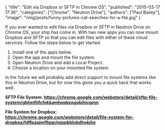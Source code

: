 {
  "title": "Edit via Dropbox or SFTP in Chrome OS",
  "published": "2015-03-17 17:36",
  "categories": ["Chrome", "Neutron Drive"],
  "authors": ["Paul Bailey"],
  "image": "/img/posts/funny-pictures-cat-searches-for-a-file.jpg"
}

If you ever wanted to edit files via Dropbox or SFTP in Neutron Drive on Chrome OS, your ship has come in. With two new apps you can now mount Dropbox and SFTP so that you can edit files with either of these cloud services. Follow the steps below to get started.

1. Install one of the apps below.
1. Open the app and mount the file system.
1. Open Neutron Drive and add a Local Project.
1. Choose a location on your mounted file system.

In the future we will probably add direct support to mount file systems like this in Neutron Drive, but for now this gives you a quick hack that works well.

**SFTP File System: https://chrome.google.com/webstore/detail/sftp-file-system/gbheifiifcfekkamhepkeogobihicgmn**

**File System for Dropbox: https://chrome.google.com/webstore/detail/file-system-for-dropbox/hlffpaajmfllggclnjppbblobdhokjhe**

